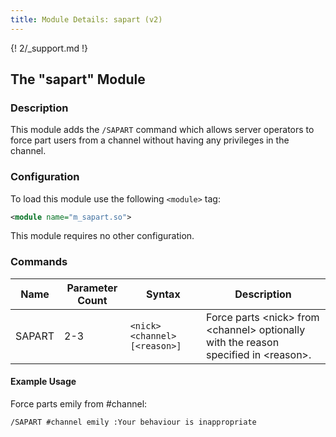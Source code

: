 ```yaml
---
title: Module Details: sapart (v2)
---
```


{! 2/_support.md !}

## The "sapart" Module

### Description

This module adds the `/SAPART` command which allows server operators to force part users from a channel without having any privileges in the channel.

### Configuration

To load this module use the following `<module>` tag:

```xml
<module name="m_sapart.so">
```

This module requires no other configuration.

### Commands

Name   | Parameter Count | Syntax                        | Description
------ | --------------- | ----------------------------- | -----------
SAPART | 2-3             | `<nick> <channel> [<reason>]` | Force parts &lt;nick&gt; from &lt;channel&gt; optionally with the reason specified in &lt;reason&gt;.

#### Example Usage

Force parts emily from #channel:

```plaintext
/SAPART #channel emily :Your behaviour is inappropriate
```

